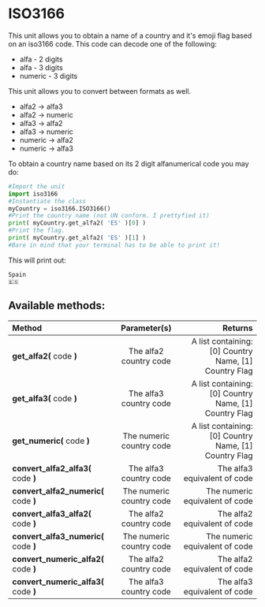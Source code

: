 # ISO3166

This unit allows you to obtain a name of a country and it's emoji flag based on an iso3166 code. This code can decode one of the following:

* alfa    -   2 digits
* alfa    -   3 digits
* numeric -   3 digits

This unit allows you to convert between formats as well.

* alfa2   →   alfa3
* alfa2   →   numeric
* alfa3   →   alfa2
* alfa3   →   numeric
* numeric →   alfa2
* numeric →   alfa3

To obtain a country name based on its 2 digit alfanumerical code you may do:

```python
#Import the unit
import iso3166
#Instantiate the class
myCountry = iso3166.ISO3166()
#Print the country name (not UN conform. I prettyfied it)
print( myCountry.get_alfa2( 'ES' )[0] )
#Print the flag.
print( myCountry.get_alfa2( 'ES' )[1] )
#Bare in mind that your terminal has to be able to print it!

```

This will print out:
```
Spain
🇪🇸
````

## Available methods:

| Method | Parameter(s) | Returns |
|:-------|:----------:|--------:|
| **get_alfa2(** code **)** | The alfa2 country code | A list containing: [0] Country Name, [1]  Country Flag
| **get_alfa3(** code **)** | The alfa3 country code | A list containing: [0] Country Name, [1] Country Flag
| **get_numeric(** code **)** | The numeric country code | A list containing: [0] Country Name, [1] Country Flag
| **convert_alfa2_alfa3(** code **)** | The alfa3 country code | The alfa3 equivalent of code |
| **convert_alfa2_numeric(** code **)** | The numeric country code | The numeric equivalent of code |
| **convert_alfa3_alfa2(** code **)** | The alfa2 country code | The alfa2 equivalent of code |
| **convert_alfa3_numeric(** code **)** | The numeric country code | The numeric equivalent of code |
| **convert_numeric_alfa2(** code **)** | The alfa2 country code | The alfa2 equivalent of code |
| **convert_numeric_alfa3(** code **)** | The alfa3 country code | The alfa3 equivalent of code |
